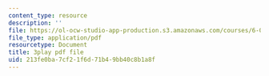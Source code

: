 ```yaml
---
content_type: resource
description: ''
file: https://ol-ocw-studio-app-production.s3.amazonaws.com/courses/6-041-probabilistic-systems-analysis-and-applied-probability-fall-2010/213fe0ba7cf21f6d71b49bb40c8b1a8f_ZulMqrvP-Pk.pdf
file_type: application/pdf
resourcetype: Document
title: 3play pdf file
uid: 213fe0ba-7cf2-1f6d-71b4-9bb40c8b1a8f
---
```

